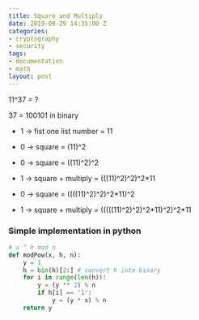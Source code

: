 ```yaml
---
title: Square and Multiply
date: 2019-08-29 14:35:00 Z
categories:
- cryptography
- security
tags:
- documentation
- math
layout: post
---
```


11^37 = ?

37 = 100101 in binary

* 1 -> fist one list number          = 11

* 0 -> square                                    = (11)^2

* 0 -> square                                    = ((11)^2)^2

* 1 -> square \+ multiply              = (((11)^2)^2)^2\*11

* 0 -> square                                    = ((((11)^2)^2)^2\*11)^2

* 1 -> square \+ multiply              = (((((11)^2)^2)^2\*11)^2)^2\*11


<!--more-->

### Simple implementation in python

```python
# x ^ h mod n
def modPow(x, h, n):
    y = 1
    h = bin(h)[2:] # convert h into binary
    for i in range(len(h)):
        y = (y ** 2) % n
        if h[i] == '1':
            y = (y * x) % n
    return y
```
